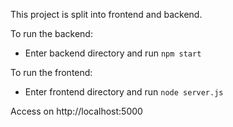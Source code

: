 This project is split into frontend and backend.

To run the backend:

- Enter backend directory and run `npm start`

To run the frontend:

- Enter frontend directory and run `node server.js`
  
Access on http://localhost:5000
